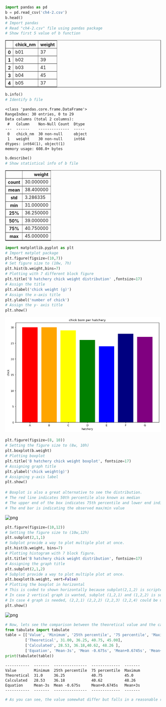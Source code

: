 ```python
import pandas as pd
b = pd.read_csv('ch4-2.csv')
b.head()
# Import pandas
# Read "ch4-2.csv" file using pandas package
# Show first 5 value of b function
```




<div>
<style scoped>
    .dataframe tbody tr th:only-of-type {
        vertical-align: middle;
    }

    .dataframe tbody tr th {
        vertical-align: top;
    }

    .dataframe thead th {
        text-align: right;
    }
</style>
<table border="1" class="dataframe">
  <thead>
    <tr style="text-align: right;">
      <th></th>
      <th>chick_nm</th>
      <th>weight</th>
    </tr>
  </thead>
  <tbody>
    <tr>
      <th>0</th>
      <td>b01</td>
      <td>37</td>
    </tr>
    <tr>
      <th>1</th>
      <td>b02</td>
      <td>39</td>
    </tr>
    <tr>
      <th>2</th>
      <td>b03</td>
      <td>41</td>
    </tr>
    <tr>
      <th>3</th>
      <td>b04</td>
      <td>45</td>
    </tr>
    <tr>
      <th>4</th>
      <td>b05</td>
      <td>37</td>
    </tr>
  </tbody>
</table>
</div>




```python
b.info()
# Identify b file
```

    <class 'pandas.core.frame.DataFrame'>
    RangeIndex: 30 entries, 0 to 29
    Data columns (total 2 columns):
     #   Column    Non-Null Count  Dtype 
    ---  ------    --------------  ----- 
     0   chick_nm  30 non-null     object
     1   weight    30 non-null     int64 
    dtypes: int64(1), object(1)
    memory usage: 608.0+ bytes



```python
b.describe()
# Show statistical info of b file
```




<div>
<style scoped>
    .dataframe tbody tr th:only-of-type {
        vertical-align: middle;
    }

    .dataframe tbody tr th {
        vertical-align: top;
    }

    .dataframe thead th {
        text-align: right;
    }
</style>
<table border="1" class="dataframe">
  <thead>
    <tr style="text-align: right;">
      <th></th>
      <th>weight</th>
    </tr>
  </thead>
  <tbody>
    <tr>
      <th>count</th>
      <td>30.000000</td>
    </tr>
    <tr>
      <th>mean</th>
      <td>38.400000</td>
    </tr>
    <tr>
      <th>std</th>
      <td>3.286335</td>
    </tr>
    <tr>
      <th>min</th>
      <td>31.000000</td>
    </tr>
    <tr>
      <th>25%</th>
      <td>36.250000</td>
    </tr>
    <tr>
      <th>50%</th>
      <td>39.000000</td>
    </tr>
    <tr>
      <th>75%</th>
      <td>40.750000</td>
    </tr>
    <tr>
      <th>max</th>
      <td>45.000000</td>
    </tr>
  </tbody>
</table>
</div>




```python
import matplotlib.pyplot as plt
# Import matplot package
plt.figure(figsize=(10,7))
# Set figure size to (10w, 7h)
plt.hist(b.weight,bins=7)
# Plotting with 7 different block figure
plt.title('B hatchery chick weight distribution' ,fontsize=17)
# Assign the title
plt.xlabel('chick weight (g)')
# Assign the x-axis title
plt.ylabel('number of chick')
# Assign the y- axis title
plt.show()
```


    
![png](output_3_0.png)
    



```python
plt.figure(figsize=(8, 10))
# Setting the figure size to (8w, 10h)
plt.boxplot(b.weight)
# Plotting boxplot
plt.title('B hatchery chick weight boxplot', fontsize=17)
# Assigning graph title
plt.ylabel('chick weight(g)')
# Assigning y-axis label
plt.show()

# Boxplot is also a great alternative to see the distribution.
# The red line indicates 50th percentile also known as median
# The upper end of the box indicates 75th percentile and lower end indicates 25th percentile
# The end bar is indicating the observed max/min value
```


    
![png](output_4_0.png)
    



```python
plt.figure(figsize=(10,12))
# Setting the figure size to (10w,12h)
plt.subplot(2,1,1)
# Subplot provide a way to plot multiple plot at once.
plt.hist(b.weight, bins=7)
# Plotting histogram with 7 block figure.
plt.title('B hatchery chick weight distribution', fontsize=17)
# Assigning the graph title
plt.subplot(2,1,2)
# Subplot provide a way to plot multiple plot at once.
plt.boxplot(b.weight, vert=False)
# Plotting the boxplot in horizontal
# This is coded to shown horizontally because subplot(2,1,2) is scripted for two horizontal graph.
# In case 2 vertical graph is wanted, subplot (1,2,1) and (1,2,2) is suitable
# In case 4 graph is needed, (2,2,1) (2,2,2) (2,2,3) (2,2,4) could be used respectively.
plt.show()
```


    
![png](output_5_0.png)
    



```python
# Now, lets see the comparison between the theoretical value and the calculated value.
from tabulate import tabulate
table = [['Value', 'Minimum', '25th percentile', '75 percentile', 'Maximum'], 
         ['Theoretical', 31.00, 36.25, 40.75, 45.00],
         ['Calculated', 28.53, 36.18,40.62, 48.26 ], 
         ['Equation', 'Mean-3s', 'Mean -0.675s', 'Mean+0.6745s', 'Mean+3s']]
print(tabulate(table))
```

    -----------  -------  ---------------  -------------  -------
    Value        Minimum  25th percentile  75 percentile  Maximum
    Theoretical  31.0     36.25            40.75          45.0
    Calculated   28.53    36.18            40.62          48.26
    Equation     Mean-3s  Mean -0.675s     Mean+0.6745s   Mean+3s
    -----------  -------  ---------------  -------------  -------



```python
# As you can see, the value somewhat differ but falls in a reasonable range. 
```
